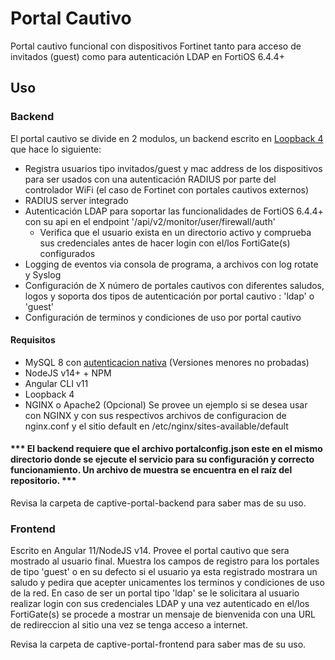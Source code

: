 # Portal Cautivo
Portal cautivo funcional con dispositivos Fortinet tanto para acceso de invitados (guest) como para autenticación LDAP en FortiOS 6.4.4+

## Uso

### Backend
El portal cautivo se divide en 2 modulos, un backend escrito en [Loopback 4](https://loopback.io/) que hace lo siguiente:
* Registra usuarios tipo invitados/guest y mac address de los dispositivos para ser usados con una autenticación RADIUS por parte del controlador WiFi (el caso de Fortinet con portales cautivos externos)
* RADIUS server integrado
* Autenticación LDAP para soportar las funcionalidades de FortiOS 6.4.4+ con su api en el endpoint '/api/v2/monitor/user/firewall/auth'
  - Verifica que el usuario exista en un directorio activo y comprueba sus credenciales antes de hacer login con el/los FortiGate(s) configurados
* Logging de eventos via consola de programa, a archivos con log rotate y Syslog
* Configuración de X número de portales cautivos con diferentes saludos, logos y soporta dos tipos de autenticación por portal cautivo : 'ldap' o 'guest'
* Configuración de terminos y condiciones de uso por portal cautivo

#### Requisitos
* MySQL 8 con [autenticacion nativa](https://dev.mysql.com/doc/refman/8.0/en/native-pluggable-authentication.html) (Versiones menores no probadas)
* NodeJS v14+ + NPM
* Angular CLI v11
* Loopback 4
* NGINX o Apache2 (Opcional) Se provee un ejemplo si se desea usar con NGINX y con sus respectivos archivos de configuracion de nginx.conf y el sitio default en /etc/nginx/sites-available/default

#### *** El backend requiere que el archivo portalconfig.json este en el mismo directorio donde se ejecute el servicio para su configuración y correcto funcionamiento. Un archivo de muestra se encuentra en el raíz del repositorio. ***


Revisa la carpeta de captive-portal-backend para saber mas de su uso.

### Frontend
Escrito en Angular 11/NodeJS v14. Provee el portal cautivo que sera mostrado al usuario final. Muestra los campos de registro para los portales de tipo 'guest' o en su defecto si el usuario ya esta registrado mostrara un saludo y pedira que acepter unicamentes los terminos y condiciones de uso de la red. En caso de ser un portal tipo 'ldap' se le solicitara al usuario realizar login con sus credenciales LDAP y una vez autenticado en el/los FortiGate(s) se procede a mostrar un mensaje de bienvenida con una URL de redireccion al sitio una vez se tenga acceso a internet.

Revisa la carpeta de captive-portal-frontend para saber mas de su uso.
